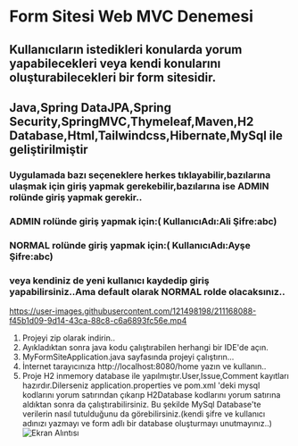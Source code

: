 # Form Sitesi Web MVC Denemesi
## Kullanıcıların istedikleri konularda yorum yapabilecekleri veya kendi konularını oluşturabilecekleri bir  form sitesidir.
## Java,Spring DataJPA,Spring Security,SpringMVC,Thymeleaf,Maven,H2 Database,Html,Tailwindcss,Hibernate,MySql ile geliştirilmiştir
### Uygulamada bazı seçeneklere herkes tıklayabilir,bazılarına ulaşmak için giriş yapmak gerekebilir,bazılarına ise ADMIN rolünde giriş yapmak gerekir..
### ADMIN rolünde giriş yapmak için:( KullanıcıAdı:Ali Şifre:abc)
### NORMAL rolünde giriş yapmak için:( KullanıcıAdı:Ayşe Şifre:abc)
### veya kendiniz de yeni kullanıcı kaydedip giriş yapabilirsiniz..Ama default olarak NORMAL rolde olacaksınız..

https://user-images.githubusercontent.com/121498198/211168088-f45b1d09-9d14-43ca-88c8-c6a6893fc56e.mp4

1. Projeyi zip olarak indirin..
2. Ayıkladıktan sonra java kodu çalıştırabilen herhangi bir IDE'de açın.
3. MyFormSiteApplication.java sayfasında projeyi çalıştırın...
4. İnternet tarayıcınıza http://localhost:8080/home yazın ve kullanın..
5. Proje H2 inmemory database ile yapılmıştır.User,Issue,Comment kayıtları hazırdır.Dilerseniz application.properties ve pom.xml 'deki mysql kodlarını yorum satırından çıkarıp H2Database kodlarını yorum satırına aldıktan sonra da çalıştırabilirsiniz. Bu şekilde MySql Database'te verilerin nasıl tutulduğunu da görebilirsiniz.(kendi şifre ve kullanıcı adınızı yazmayı ve form adlı bir database oluşturmayı unutmayınız..)
![Ekran Alıntısı](https://user-images.githubusercontent.com/121498198/212563982-9fdc307d-9efb-497e-8a35-b0314c00716e.PNG)
